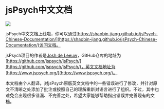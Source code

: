 # jsPsych中文文档

![](./site/img/jspsych-logo.jpg)

jsPsych中文文档上线啦，你可以通过[https://shaobin-jiang.github.io/jsPsych-Chinese-Documentation/](https://shaobin-jiang.github.io/jsPsych-Chinese-Documentation/)访问文档。

jsPsych项目的作者是[Josh de Leeuw](http://www.twitter.com/joshdeleeuw)，GitHub仓库的地址为[https://github.com/jspsych/jsPsych/](https://github.com/jspsych/jsPsych/)，英文文档地址为[https://www.jspsych.org/](https://www.jspsych.org/)。

本文档由个人翻译，对jsPsych原版英文文档中的一些错误进行了修改，并针对原文不清晰之处添加了批注或按照自己的理解重新对语言进行了组织。不过，其中也难免会出现很多错漏、不完善之处，希望大家能够帮助指出错误并完善现有的文档。